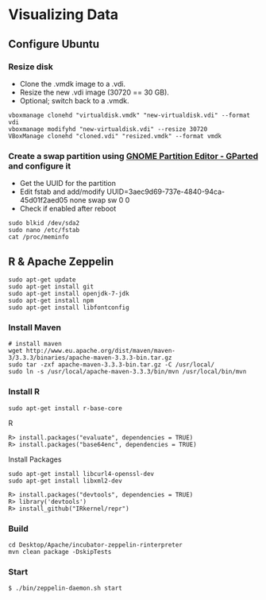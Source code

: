 # Visualizing Data

## Configure Ubuntu 

### Resize disk
- Clone the .vmdk image to a .vdi.
- Resize the new .vdi image (30720 == 30 GB).
- Optional; switch back to a .vmdk.
```
vboxmanage clonehd "virtualdisk.vmdk" "new-virtualdisk.vdi" --format vdi
vboxmanage modifyhd "new-virtualdisk.vdi" --resize 30720
VBoxManage clonehd "cloned.vdi" "resized.vmdk" --format vmdk
```

### Create a swap partition using [GNOME Partition Editor - GParted](http://gparted.org/livecd.php) and configure it
- Get the UUID for the partition
- Edit fstab and add/modify UUID=3aec9d69-737e-4840-94ca-45d01f2aed05 none   swap    sw      0       0
- Check if enabled after reboot
```
sudo blkid /dev/sda2
sudo nano /etc/fstab
cat /proc/meminfo
```


## R & Apache Zeppelin

```
sudo apt-get update
sudo apt-get install git
sudo apt-get install openjdk-7-jdk
sudo apt-get install npm
sudo apt-get install libfontconfig
```

### Install Maven

```
# install maven
wget http://www.eu.apache.org/dist/maven/maven-3/3.3.3/binaries/apache-maven-3.3.3-bin.tar.gz
sudo tar -zxf apache-maven-3.3.3-bin.tar.gz -C /usr/local/
sudo ln -s /usr/local/apache-maven-3.3.3/bin/mvn /usr/local/bin/mvn
```

### Install R
```
sudo apt-get install r-base-core
```
R
```
R> install.packages("evaluate", dependencies = TRUE)
R> install.packages("base64enc", dependencies = TRUE)
```
Install Packages
```
sudo apt-get install libcurl4-openssl-dev
sudo apt-get install libxml2-dev
```
```
R> install.packages("devtools", dependencies = TRUE)
R> library('devtools')
R> install_github("IRkernel/repr")
```
### Build
```
cd Desktop/Apache/incubator-zeppelin-rinterpreter
mvn clean package -DskipTests
```

### Start
```
$ ./bin/zeppelin-daemon.sh start
```
